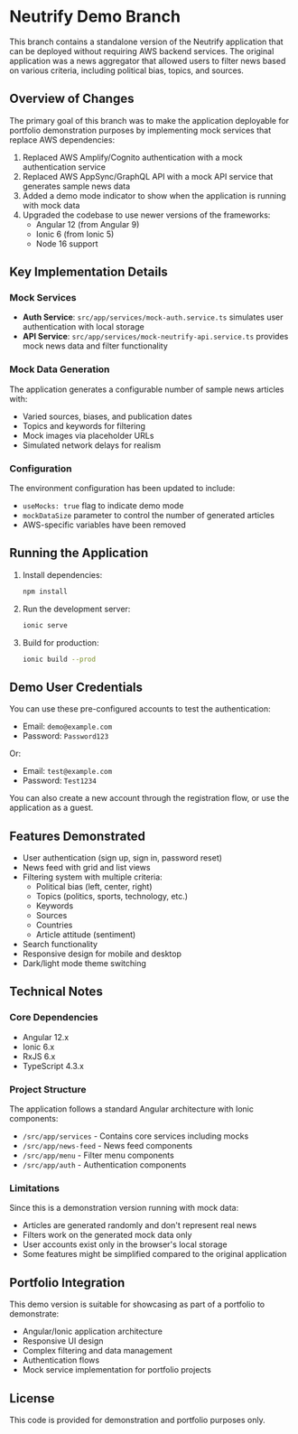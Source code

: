 # Neutrify Demo Branch

This branch contains a standalone version of the Neutrify application that can be deployed without requiring AWS backend services. The original application was a news aggregator that allowed users to filter news based on various criteria, including political bias, topics, and sources.

## Overview of Changes

The primary goal of this branch was to make the application deployable for portfolio demonstration purposes by implementing mock services that replace AWS dependencies:

1. Replaced AWS Amplify/Cognito authentication with a mock authentication service
2. Replaced AWS AppSync/GraphQL API with a mock API service that generates sample news data
3. Added a demo mode indicator to show when the application is running with mock data
4. Upgraded the codebase to use newer versions of the frameworks:
   - Angular 12 (from Angular 9)
   - Ionic 6 (from Ionic 5)
   - Node 16 support

## Key Implementation Details

### Mock Services

- **Auth Service**: `src/app/services/mock-auth.service.ts` simulates user authentication with local storage
- **API Service**: `src/app/services/mock-neutrify-api.service.ts` provides mock news data and filter functionality

### Mock Data Generation

The application generates a configurable number of sample news articles with:

- Varied sources, biases, and publication dates
- Topics and keywords for filtering
- Mock images via placeholder URLs
- Simulated network delays for realism

### Configuration

The environment configuration has been updated to include:

- `useMocks: true` flag to indicate demo mode
- `mockDataSize` parameter to control the number of generated articles
- AWS-specific variables have been removed

## Running the Application

1. Install dependencies:

   ```bash
   npm install
   ```

2. Run the development server:

   ```bash
   ionic serve
   ```

3. Build for production:
   ```bash
   ionic build --prod
   ```

## Demo User Credentials

You can use these pre-configured accounts to test the authentication:

- Email: `demo@example.com`
- Password: `Password123`

Or:

- Email: `test@example.com`
- Password: `Test1234`

You can also create a new account through the registration flow, or use the application as a guest.

## Features Demonstrated

- User authentication (sign up, sign in, password reset)
- News feed with grid and list views
- Filtering system with multiple criteria:
  - Political bias (left, center, right)
  - Topics (politics, sports, technology, etc.)
  - Keywords
  - Sources
  - Countries
  - Article attitude (sentiment)
- Search functionality
- Responsive design for mobile and desktop
- Dark/light mode theme switching

## Technical Notes

### Core Dependencies

- Angular 12.x
- Ionic 6.x
- RxJS 6.x
- TypeScript 4.3.x

### Project Structure

The application follows a standard Angular architecture with Ionic components:

- `/src/app/services` - Contains core services including mocks
- `/src/app/news-feed` - News feed components
- `/src/app/menu` - Filter menu components
- `/src/app/auth` - Authentication components

### Limitations

Since this is a demonstration version running with mock data:

- Articles are generated randomly and don't represent real news
- Filters work on the generated mock data only
- User accounts exist only in the browser's local storage
- Some features might be simplified compared to the original application

## Portfolio Integration

This demo version is suitable for showcasing as part of a portfolio to demonstrate:

- Angular/Ionic application architecture
- Responsive UI design
- Complex filtering and data management
- Authentication flows
- Mock service implementation for portfolio projects

## License

This code is provided for demonstration and portfolio purposes only.
